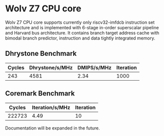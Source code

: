 # Wolv Z7 CPU core #

Wolv Z7 CPU core supports currently only riscv32-imfdcb instruction set architecture and is implemented with 6-stage in-order superscalar pipeline and Harvard bus architecture. It contains branch target address cache with bimodal branch predictor, instruction and data tightly integrated memory.

## Dhrystone Benchmark ##
| Cycles | Dhrystone/s/MHz | DMIPS/s/MHz | Iteration |
| ------ | --------------- | ----------- | --------- |
|    243 |            4581 |        2.34 |      1000 |

## Coremark Benchmark ##
| Cycles | Iteration/s/MHz | Iteration |
| ------ | --------------- | --------- |
| 222723 |            4.49 |        10 |

Documentation will be expanded in the future.

